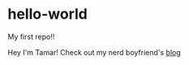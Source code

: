 # hello-world
My first repo!!

Hey I'm Tamar! Check out my nerd boyfriend's [blog](http://grant.pizza)
